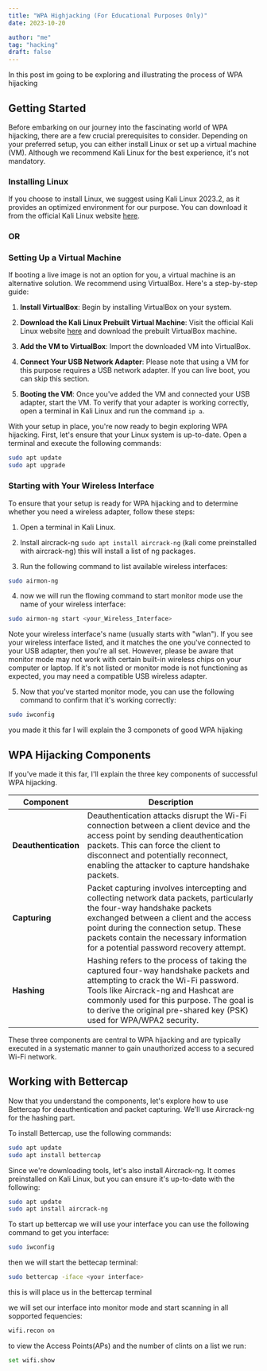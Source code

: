 ```yaml
---
title: "WPA Highjacking (For Educational Purposes Only)"
date: 2023-10-20

author: "me"
tag: "hacking"
draft: false 
---
```


In this post im going to be exploring and illustrating the process of WPA hijacking

## Getting Started

Before embarking on our journey into the fascinating world of WPA hijacking, there are a few crucial prerequisites to consider. Depending on your preferred setup, you can either install Linux or set up a virtual machine (VM). Although we recommend Kali Linux for the best experience, it's not mandatory.

### Installing Linux

If you choose to install Linux, we suggest using Kali Linux 2023.2, as it provides an optimized environment for our purpose. You can download it from the official Kali Linux website [here](https://www.kali.org/).

### OR

### Setting Up a Virtual Machine

If booting a live image is not an option for you, a virtual machine is an alternative solution. We recommend using VirtualBox. Here's a step-by-step guide:

1. **Install VirtualBox**: Begin by installing VirtualBox on your system.

2. **Download the Kali Linux Prebuilt Virtual Machine**: Visit the official Kali Linux website [here](https://www.kali.org/) and download the prebuilt VirtualBox machine.

3. **Add the VM to VirtualBox**: Import the downloaded VM into VirtualBox.

4. **Connect Your USB Network Adapter**: Please note that using a VM for this purpose requires a USB network adapter. If you can live boot, you can skip this section.

5. **Booting the VM**: Once you've added the VM and connected your USB adapter, start the VM. To verify that your adapter is working correctly, open a terminal in Kali Linux and run the command `ip a`.

With your setup in place, you're now ready to begin exploring WPA hijacking. First, let's ensure that your Linux system is up-to-date. Open a terminal and execute the following commands:

```bash
sudo apt update
sudo apt upgrade
```

### Starting with Your Wireless Interface

To ensure that your setup is ready for WPA hijacking and to determine whether you need a wireless adapter, follow these steps:

1. Open a terminal in Kali Linux.

2. Install aircrack-ng ```sudo apt install aircrack-ng``` (kali come preinstalled with aircrack-ng) this will install a list of ng packages.

3. Run the following command to list available wireless interfaces:

```bash
sudo airmon-ng
```

4. now we will run the flowing command to start monitor mode use the name of your wireless interface:

```bash
sudo airmon-ng start <your_Wireless_Interface>
```

Note your wireless interface's name (usually starts with "wlan"). If you see your wireless interface listed, and it matches the one you've connected to your USB adapter, then you're all set. However, please be aware that monitor mode may not work with certain built-in wireless chips on your computer or laptop. If it's not listed or monitor mode is not functioning as expected, you may need a compatible USB wireless adapter.

5. Now that you've started monitor mode, you can use the following command to confirm that it's working correctly:

```bash
sudo iwconfig
```
you made it this far I will explain the 3 componets of good WPA hijaking

## WPA Hijacking Components

If you've made it this far, I'll explain the three key components of successful WPA hijacking.

| Component         | Description                                                                                                             |
|-------------------|-------------------------------------------------------------------------------------------------------------------------|
| **Deauthentication** | Deauthentication attacks disrupt the Wi-Fi connection between a client device and the access point by sending deauthentication packets. This can force the client to disconnect and potentially reconnect, enabling the attacker to capture handshake packets. |
| **Capturing**       | Packet capturing involves intercepting and collecting network data packets, particularly the four-way handshake packets exchanged between a client and the access point during the connection setup. These packets contain the necessary information for a potential password recovery attempt. |
| **Hashing**         | Hashing refers to the process of taking the captured four-way handshake packets and attempting to crack the Wi-Fi password. Tools like Aircrack-ng and Hashcat are commonly used for this purpose. The goal is to derive the original pre-shared key (PSK) used for WPA/WPA2 security. |

These three components are central to WPA hijacking and are typically executed in a systematic manner to gain unauthorized access to a secured Wi-Fi network.

## Working with Bettercap

Now that you understand the components, let's explore how to use Bettercap for deauthentication and packet capturing. We'll use Aircrack-ng for the hashing part.

To install Bettercap, use the following commands:

```bash
sudo apt update
sudo apt install bettercap
```
Since we're downloading tools, let's also install Aircrack-ng. It comes preinstalled on Kali Linux, but you can ensure it's up-to-date with the following:

```bash
sudo apt update
sudo apt install aircrack-ng
```

To start up bettercap we will use your interface you can use the following command to get you interface:

 ```bash 
sudo iwconfig
```

then we will start the bettecap terminal:

 ```bash 
sudo bettercap -iface <your interface>
```
this is will place us in the bettercap terminal

we will set our interface into monitor mode and start scanning in all sopported fequencies:

 ```bash 
wifi.recon on
```
to view the Access Points(APs) and the number of clints on a list we run:

 ```bash 
set wifi.show 
```



